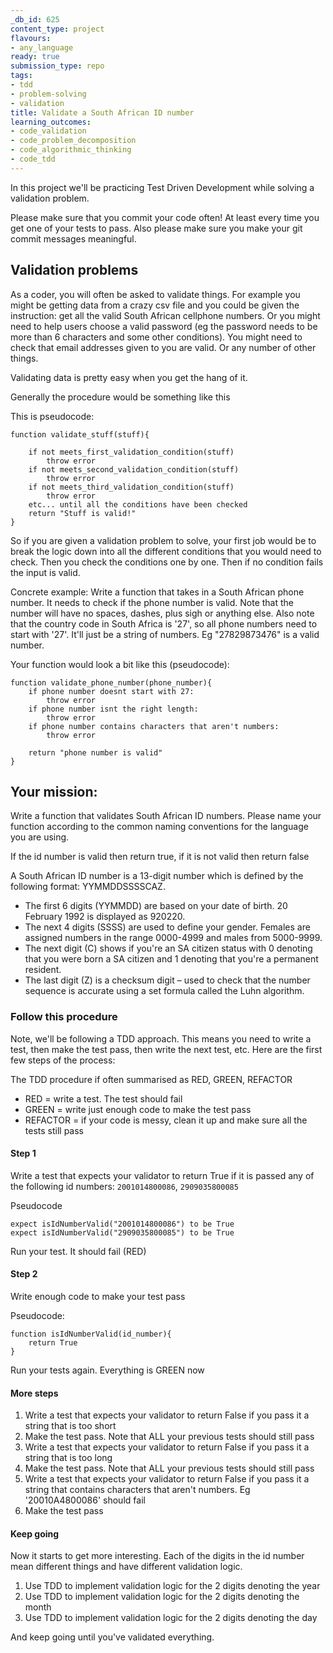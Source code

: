```yaml
---
_db_id: 625
content_type: project
flavours:
- any_language
ready: true
submission_type: repo
tags:
- tdd
- problem-solving
- validation
title: Validate a South African ID number
learning_outcomes:
- code_validation
- code_problem_decomposition
- code_algorithmic_thinking
- code_tdd
---
```


In this project we'll be practicing Test Driven Development while solving a validation problem.

Please make sure that you commit your code often! At least every time you get one of your tests to pass. Also please make sure you make your git commit messages meaningful.

## Validation problems

As a coder, you will often be asked to validate things. For example you might be getting data from a crazy csv file and you could be given the instruction: get all the valid South African cellphone numbers. Or you might need to help users choose a valid password (eg the password needs to be more than 6 characters and some other conditions). You might need to check that email addresses given to you are valid. Or any number of other things.

Validating data is pretty easy when you get the hang of it.

Generally the procedure would be something like this

This is pseudocode:

```
function validate_stuff(stuff){

    if not meets_first_validation_condition(stuff)
        throw error
    if not meets_second_validation_condition(stuff)
        throw error
    if not meets_third_validation_condition(stuff)
        throw error
    etc... until all the conditions have been checked
    return "Stuff is valid!"
}

```

So if you are given a validation problem to solve, your first job would be to break the logic down into all the different conditions that you would need to check. Then you check the conditions one by one. Then if no condition fails the input is valid.

Concrete example: Write a function that takes in a South African phone number. It needs to check if the phone number is valid. Note that the number will have no spaces, dashes, plus sigh or anything else. Also note that the country code in South Africa is '27', so all phone numbers need to start with '27'. It'll just be a string of numbers. Eg "27829873476" is a valid number.

Your function would look a bit like this (pseudocode):

```
function validate_phone_number(phone_number){
    if phone number doesnt start with 27:
        throw error
    if phone number isnt the right length:
        throw error
    if phone number contains characters that aren't numbers:
        throw error

    return "phone number is valid"
}

```

## Your mission:

Write a function that validates South African ID numbers. Please name your function according to the common naming conventions for the language you are using.

If the id number is valid then return true, if it is not valid then return false

A South African ID number is a 13-digit number which is defined by the following format: YYMMDDSSSSCAZ.

- The first 6 digits (YYMMDD) are based on your date of birth. 20 February 1992 is displayed as 920220.
- The next 4 digits (SSSS) are used to define your gender. Females are assigned numbers in the range 0000-4999 and males from 5000-9999.
- The next digit (C) shows if you're an SA citizen status with 0 denoting that you were born a SA citizen and 1 denoting that you're a permanent resident.
- The last digit (Z) is a checksum digit – used to check that the number sequence is accurate using a set formula called the Luhn algorithm.

### Follow this procedure

Note, we'll be following a TDD approach. This means you need to write a test, then make the test pass, then write the next test, etc. Here are the first few steps of the process:

The TDD procedure if often summarised as RED, GREEN, REFACTOR

- RED = write a test. The test should fail
- GREEN = write just enough code to make the test pass
- REFACTOR = if your code is messy, clean it up and make sure all the tests still pass

#### Step 1

Write a test that expects your validator to return True if it is passed any of the following id numbers: `2001014800086`, `2909035800085`

Pseudocode

```
expect isIdNumberValid("2001014800086") to be True
expect isIdNumberValid("2909035800085") to be True
```

Run your test. It should fail (RED)

#### Step 2

Write enough code to make your test pass

Pseudocode:

```
function isIdNumberValid(id_number){
    return True
}

```

Run your tests again. Everything is GREEN now

#### More steps

1. Write a test that expects your validator to return False if you pass it a string that is too short
2. Make the test pass. Note that ALL your previous tests should still pass
3. Write a test that expects your validator to return False if you pass it a string that is too long
4. Make the test pass. Note that ALL your previous tests should still pass
5. Write a test that expects your validator to return False if you pass it a string that contains characters that aren't numbers. Eg '20010A4800086' should fail
6. Make the test pass

#### Keep going

Now it starts to get more interesting. Each of the digits in the id number mean different things and have different validation logic.

1. Use TDD to implement validation logic for the 2 digits denoting the year
2. Use TDD to implement validation logic for the 2 digits denoting the month
3. Use TDD to implement validation logic for the 2 digits denoting the day

And keep going until you've validated everything.
